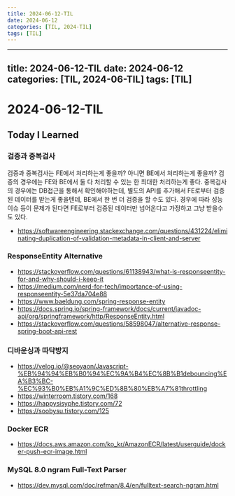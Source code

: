 ```yaml
---
title: 2024-06-12-TIL
date: 2024-06-12
categories: [TIL, 2024-TIL]
tags: [TIL]
---
```


---
title: 2024-06-12-TIL
date: 2024-06-12
categories: [TIL, 2024-06-TIL]
tags: [TIL]
---

# 2024-06-12-TIL

## Today I Learned

### 검증과 중복검사

검증과 중복검사는 FE에서 처리하는게 좋을까? 아니면 BE에서 처리하는게 좋을까? 검증의 경우에는 FE와 BE에서 둘 다 처리할 수 있는 한 최대한 처리하는게 좋다. 중복검사의 경우에는 DB접근을 통해서 확인해야하는데, 별도의 API를 추가해서 FE로부터 검증된 데이터를 받는게 좋을텐데, BE에서 한 번 더 검증을 할 수도 있다. 경우에 따라 성능이슈 등이 문제가 된다면 FE로부터 검증된 데이터만 넘어온다고 가정하고 그냥 받을수도 있다.

- https://softwareengineering.stackexchange.com/questions/431224/eliminating-duplication-of-validation-metadata-in-client-and-server

### ResponseEntity Alternative

- https://stackoverflow.com/questions/61138943/what-is-responseentity-for-and-why-should-i-keep-it
- https://medium.com/nerd-for-tech/importance-of-using-responseentity-5e37da704e88
- https://www.baeldung.com/spring-response-entity
- https://docs.spring.io/spring-framework/docs/current/javadoc-api/org/springframework/http/ResponseEntity.html
- https://stackoverflow.com/questions/58598047/alternative-response-spring-boot-api-rest

### 디바운싱과 따닥방지

- https://velog.io/@seoyaon/Javascript-%EB%94%94%EB%B0%94%EC%9A%B4%EC%8B%B1debouncing%EA%B3%BC-%EC%93%B0%EB%A1%9C%ED%8B%80%EB%A7%81throttling
- https://winterroom.tistory.com/168
- https://happysisyphe.tistory.com/72
- https://soobysu.tistory.com/125

### Docker ECR

- https://docs.aws.amazon.com/ko_kr/AmazonECR/latest/userguide/docker-push-ecr-image.html

### MySQL 8.0 ngram Full-Text Parser

- https://dev.mysql.com/doc/refman/8.4/en/fulltext-search-ngram.html
